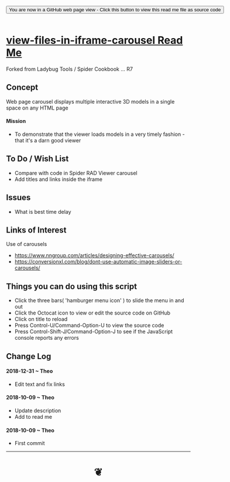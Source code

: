 
<span style=display:none; >[You are now in a GitHub source code view - click this link to view Read Me file as a web page]( https://pushme-pullyou.github.io/#tootoo-templates/cookbook/view-files-in-iframe-carousel/README.md "View file as a web page." ) </span>

<div><input type=button class = "btn btn-secondary btn-sm" onclick=window.location.href="https://github.com/pushme-pullyou/pushme-pullyou.github.io/blob/master/tootoo-templates/cookbook/view-files-in-iframe-carousel/README.md"
value="You are now in a GitHub web page view - Click this button to view this read me file as source code" ></div>

<br>

# [view-files-in-iframe-carousel Read Me]( #tootoo-templates/cookbook/view-files-in-iframe-carousel/README.md )

<!--
<iframe src=https://pushme-pullyou.github.io/tootoo-templates/cookbook/view-files-in-iframe-carousel/tootoo-templates/cookbook/view-files-in-iframe-carousel.html width=100% height=500px >Iframes are not viewable in GitHub source code views</iframe>
_<small>view-files-in-iframe-carousel</small>_

## Full Screen: [view-files-in-iframe-carousel]( https://pushme-pullyou.github.io/tootoo-templates/cookbook/view-files-in-iframe-carousel/tootoo-templates/cookbook/view-files-in-iframe-carousel.html )
-->

Forked from Ladybug Tools / Spider Cookbook ... R7

## Concept

Web page carousel displays multiple interactive 3D models in a single space on any HTML page

#### Mission

* To demonstrate that the viewer loads models in a very timely fashion - that it's a darn good viewer


## To Do / Wish List

* Compare with code in Spider RAD Viewer carousel
* Add titles and links inside the iframe


## Issues

* What is best time delay

## Links of Interest

Use of carousels

* https://www.nngroup.com/articles/designing-effective-carousels/
* https://conversionxl.com/blog/dont-use-automatic-image-sliders-or-carousels/





## Things you can do using this script

* Click the three bars( 'hamburger menu icon' ) to slide the menu in and out
* Click the Octocat icon to view or edit the source code on GitHub
* Click on title to reload
* Press Control-U/Command-Option-U to view the source code
* Press Control-Shift-J/Command-Option-J to see if the JavaScript console reports any errors


## Change Log

#### 2018-12-31 ~ Theo

* Edit text and fix links


#### 2018-10-09 ~ Theo

* Update description
* Add to read me


#### 2018-10-09 ~ Theo

* First commit


***

# <center title="hello!" ><a href=javascript:window.scrollTo(0,0); style=text-decoration:none; > ❦ </a></center>

